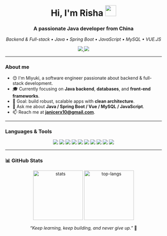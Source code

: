 <!-- ---------- HEADER ---------- -->
<h1 align="center">
  Hi, I'm Risha
  <img src="https://media.giphy.com/media/hvRJCLFzcasrR4ia7z/giphy.gif" width="35">
</h1>

<h3 align="center">A passionate Java developer from China</h3>

<p align="center">
  <em>Backend & Full-stack • Java • Spring Boot • JavaScript • MySQL • VUE.JS</em>
</p>

<p align="center">
  <a href="mailto:janicerx10@gmail.com">
    <img src="https://img.shields.io/badge/Email-janicerx10%40gmail.com-red?logo=gmail" />
  </a>
  <img src="https://komarev.com/ghpvc/?username=rishi-mishima&label=Profile%20views&color=0e75b6&style=flat" />
</p>

---

<!-- ---------- ABOUT ---------- -->
### About me

- 😊 I'm Miyuki, a software engineer passionate about backend & full-stack development.  
- 🎓 Currently focusing on **Java backend**, **databases**, and **front-end frameworks**.  
- 🚀 Goal: build robust, scalable apps with **clean architecture**.  
- 💬 Ask me about **Java / Spring Boot / Vue / MySQL / JavaScript**.  
- 📫 Reach me at **janicerx10@gmail.com**.

---

<!-- ---------- TECH STACK BADGES ---------- -->
### Languages & Tools

<p align="center">
  <img src="https://img.shields.io/badge/Java-%23ED8B00?logo=java&logoColor=white" />
  <img src="https://img.shields.io/badge/Spring%20Boot-6DB33F?logo=springboot&logoColor=white" />
  <img src="https://img.shields.io/badge/Vue.js-42b883?logo=vue.js&logoColor=white" />
  <img src="https://img.shields.io/badge/MySQL-4479A1?logo=mysql&logoColor=white" />
  <img src="https://img.shields.io/badge/Redis-DC382D?logo=redis&logoColor=white" />
  <img src="https://img.shields.io/badge/Docker-2496ED?logo=docker&logoColor=white" />
  <img src="https://img.shields.io/badge/Linux-FCC624?logo=linux&logoColor=black" />
  <img src="https://img.shields.io/badge/Git-F05032?logo=git&logoColor=white" />
  <img src="https://img.shields.io/badge/Node.js-339933?logo=node.js&logoColor=white" />
  <img src="https://img.shields.io/badge/TypeScript-3178C6?logo=typescript&logoColor=white" />
</p>

---

<!-- ---------- STATS ROW ---------- -->
### 📊 GitHub Stats

<p align="center">
  <img height="160" src="https://github-readme-stats.vercel.app/api?username=rishi-mishima&show_icons=true&theme=tokyonight&count_private=true&hide=issues&rank_icon=github&cache_seconds=14400" alt="stats" />
  <img height="160" src="https://github-readme-stats.vercel.app/api/top-langs/?username=rishi-mishima&layout=compact&theme=tokyonight&langs_count=8&cache_seconds=14400" alt="top-langs" />
</p>



<p align="center">
  <em>“Keep learning, keep building, and never give up.”</em> 💪
</p>
